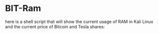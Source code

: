 # BIT-Ram
here is a shell script that will show the current usage of RAM in Kali Linux and the current price of Bitcoin and Tesla shares:
